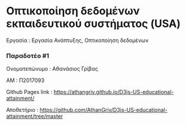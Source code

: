 # Οπτικοποίηση δεδομένων εκπαιδευτικού συστήματος (USA)

Εργασία : Εργασία Ανάπτυξης, Οπτικοποίηση δεδομένων

### Παραδοτέο #1

Ονοματεπώνυμο : Αθανάσιος Γρίβας

ΑΜ : Π2017093

Github Pages link : https://athangriv.github.io/D3js-US-educational-attainment/

Αποθετήριο : https://github.com/AthanGriv/D3js-US-educational-attainment/tree/master
             
